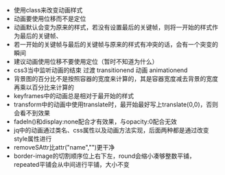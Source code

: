 - 使用class来改变动画样式
- 动画要使用位移而不是定位
- 动画默认会变为原来的样式，若没有设置最后的关键帧，则将一开始的样式作为最后的关键帧、
- 若一开始的关键帧与最后的关键帧与原来的样式有冲突的话，会有一个突变的瞬间
- 建议动画使用位移不要使用定位（暂时不知道为什么）
- css3当中监听动画的结束 过渡 transitionend  动画 animationend
- 背景图的百分比不是按照容器的宽度来计算的，其是容器宽度减去背景的宽度再乘以百分比来计算的
- keyframes中的动画总是相对于最开始的样式
- transform中的动画中使用translate时，最开始最好写上translate(0,0)，否则会看不到效果
- fadeIn()和display:none配合才有效果，与opacity:0配合无效
- jq中的动画通过类名、css属性以及动画方法实现，后面两种都是通过改变style属性进行
- removeSAttr比attr("name","")更干净
- border-image的切割顺序位上右下左，round会缩小凑够整数平铺，repeated平铺会从中间进行平铺，大小不变
